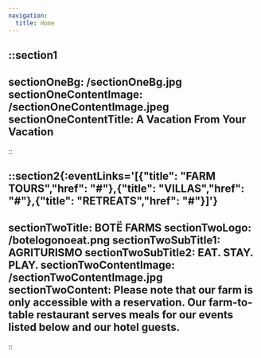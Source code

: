 ```yaml
---
navigation:
  title: Home
---
```


::section1
---
sectionOneBg: /sectionOneBg.jpg
sectionOneContentImage: /sectionOneContentImage.jpeg
sectionOneContentTitle: A Vacation From Your Vacation
---
::

::section2{:eventLinks='[{"title": "FARM TOURS","href": "#"},{"title": "VILLAS","href": "#"},{"title": "RETREATS","href": "#"}]'}
---
sectionTwoTitle: BOTË FARMS
sectionTwoLogo: /botelogonoeat.png
sectionTwoSubTitle1: AGRITURISMO
sectionTwoSubTitle2: EAT. STAY. PLAY.
sectionTwoContentImage: /sectionTwoContentImage.jpg
sectionTwoContent: Please note that our farm is only accessible with a reservation. Our farm-to-table restaurant serves meals for our events listed below and our hotel guests.
---
::